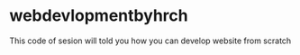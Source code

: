 # webdevlopmentbyhrch

This code of sesion will told you how you can develop website from scratch
</br>
